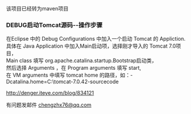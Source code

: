 该项目已经转为maven项目

### DEBUG启动Tomcat源码--操作步骤
在Eclipse 中的 Debug Configurations 中加入一个启动 Tomcat 的 Appliction. <br>
具体在 Java Application 中加入Main启动项，选择刚才导入的 Tomcat 7.0项目，<br>
Main class 填写 org.apache.catalina.startup.Bootstrap启动类，<br>
然后选择 Arguments ，在 Program arguments 填写  start, <br>
在 VM arguments 中填写 tomcat home 的路径，如：-Dcatalina.home=C:\tomcat-7.0.42-sourcecode

http://denger.iteye.com/blog/834121

有问题发邮件 chengzhx76@qq.com
